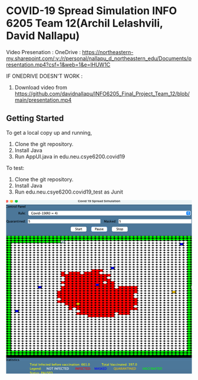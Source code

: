 # COVID-19 Spread Simulation INFO 6205 Team 12(Archil Lelashvili, David Nallapu)

Video Presenation : 
OneDrive : <a>https://northeastern-my.sharepoint.com/:v:/r/personal/nallapu_d_northeastern_edu/Documents/presentation.mp4?csf=1&web=1&e=lHUW1C</a>

IF ONEDRIVE DOESN'T WORK : 
1. Download video from https://github.com/davidnallapu/INFO6205_Final_Project_Team_12/blob/main/presentation.mp4

<!-- GETTING STARTED -->
## Getting Started

To get a local copy up and running, 
1. Clone the git repository. 
2. Install Java
3. Run AppUI.java in edu.neu.csye6200.covid19

To test: 
1. Clone the git repository. 
2. Install Java
3. Run edu.neu.csye6200.covid19_test as Junit 

<img src="gui_screenshot.png">
<br>



